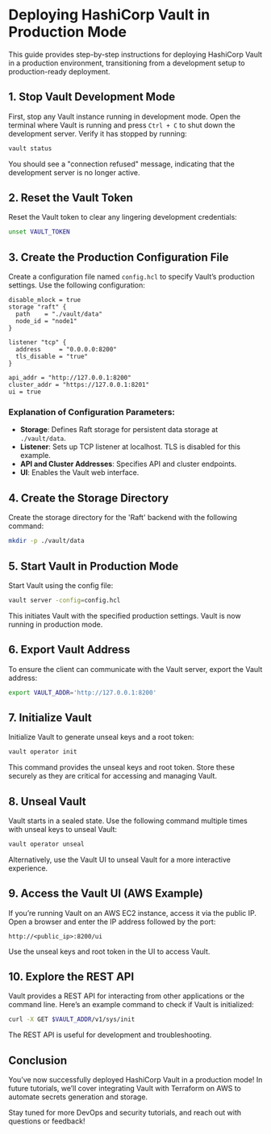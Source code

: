 
# Deploying HashiCorp Vault in Production Mode

This guide provides step-by-step instructions for deploying HashiCorp Vault in a production environment, transitioning from a development setup to production-ready deployment.

## 1. Stop Vault Development Mode

First, stop any Vault instance running in development mode. Open the terminal where Vault is running and press `Ctrl + C` to shut down the development server. Verify it has stopped by running:
```bash
vault status
```
You should see a "connection refused" message, indicating that the development server is no longer active.

## 2. Reset the Vault Token

Reset the Vault token to clear any lingering development credentials:
```bash
unset VAULT_TOKEN
```

## 3. Create the Production Configuration File

Create a configuration file named `config.hcl` to specify Vault’s production settings. Use the following configuration:

```hcl
disable_mlock = true
storage "raft" {
  path    = "./vault/data"
  node_id = "node1"
}

listener "tcp" {
  address     = "0.0.0.0:8200"
  tls_disable = "true"
}

api_addr = "http://127.0.0.1:8200"
cluster_addr = "https://127.0.0.1:8201"
ui = true
```
### Explanation of Configuration Parameters:
- **Storage**: Defines Raft storage for persistent data storage at `./vault/data`.
- **Listener**: Sets up TCP listener at localhost. TLS is disabled for this example.
- **API and Cluster Addresses**: Specifies API and cluster endpoints.
- **UI**: Enables the Vault web interface.

## 4. Create the Storage Directory

Create the storage directory for the 'Raft' backend with the following command:

```bash
mkdir -p ./vault/data
```

## 5. Start Vault in Production Mode

Start Vault using the config file:

```bash
vault server -config=config.hcl
```

This initiates Vault with the specified production settings. Vault is now running in production mode.

## 6. Export Vault Address

To ensure the client can communicate with the Vault server, export the Vault address:

```bash
export VAULT_ADDR='http://127.0.0.1:8200'
```

## 7. Initialize Vault

Initialize Vault to generate unseal keys and a root token:

```bash
vault operator init
```

This command provides the unseal keys and root token. Store these securely as they are critical for accessing and managing Vault.

## 8. Unseal Vault

Vault starts in a sealed state. Use the following command multiple times with unseal keys to unseal Vault:

```bash
vault operator unseal
```

Alternatively, use the Vault UI to unseal Vault for a more interactive experience.

## 9. Access the Vault UI (AWS Example)

If you’re running Vault on an AWS EC2 instance, access it via the public IP. Open a browser and enter the IP address followed by the port:

```
http://<public_ip>:8200/ui
```

Use the unseal keys and root token in the UI to access Vault.

## 10. Explore the REST API

Vault provides a REST API for interacting from other applications or the command line. Here’s an example command to check if Vault is initialized:

```bash
curl -X GET $VAULT_ADDR/v1/sys/init
```

The REST API is useful for development and troubleshooting.

## Conclusion

You’ve now successfully deployed HashiCorp Vault in a production mode! In future tutorials, we’ll cover integrating Vault with Terraform on AWS to automate secrets generation and storage.

Stay tuned for more DevOps and security tutorials, and reach out with questions or feedback!
